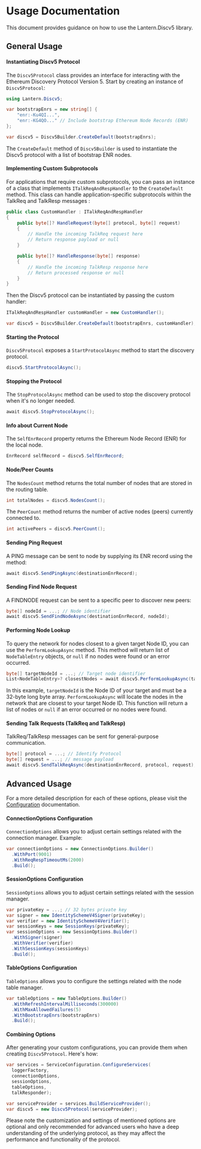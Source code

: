 # Usage Documentation

This document provides guidance on how to use the Lantern.Discv5 library.

## General Usage

#### Instantiating Discv5 Protocol

The `Discv5Protocol` class provides an interface for interacting with the Ethereum Discovery Protocol Version 5. Start by creating an instance of `Discv5Protocol`:

```csharp
using Lantern.Discv5;

var bootstrapEnrs = new string[] { 
    "enr:-Ku4QI...", 
    "enr:-KG4QO..." // Include bootstrap Ethereum Node Records (ENR)
};

var discv5 = Discv5Builder.CreateDefault(bootstrapEnrs);
```

The `CreateDefault` method of `Discv5Builder` is used to instantiate the Discv5 protocol with a list of bootstrap ENR nodes. 

#### Implementing Custom Subprotocols

For applications that require custom subprotocols, you can pass an instance of a class that implements `ITalkReqAndRespHandler` to the `CreateDefault` method. This class can handle application-specific subprotocols within the TalkReq and TalkResp messages :

```csharp
public class CustomHandler : ITalkReqAndRespHandler
{
    public byte[]? HandleRequest(byte[] protocol, byte[] request)
    {
        // Handle the incoming TalkReq request here
        // Return response payload or null
    }

    public byte[]? HandleResponse(byte[] response)
    {
        // Handle the incoming TalkResp response here
        // Return processed response or null
    }
}
```

Then the Discv5 protocol can be instantiated by passing the custom handler:

```csharp
ITalkReqAndRespHandler customHandler = new CustomHandler(); 

var discv5 = Discv5Builder.CreateDefault(bootstrapEnrs, customHandler);
```

#### Starting the Protocol

`Discv5Protocol` exposes a `StartProtocolAsync` method to start the discovery protocol.

```csharp
discv5.StartProtocolAsync();
```

#### Stopping the Protocol

The `StopProtocolAsync` method can be used to stop the discovery protocol when it's no longer needed.

```csharp
await discv5.StopProtocolAsync();
```

#### Info about Current Node

The `SelfEnrRecord` property returns the Ethereum Node Record (ENR) for the local node.

```csharp
EnrRecord selfRecord = discv5.SelfEnrRecord;
```

#### Node/Peer Counts

The `NodesCount` method returns the total number of nodes that are stored in the routing table.

```csharp
int totalNodes = discv5.NodesCount();
```

The `PeerCount` method returns the number of active nodes (peers) currently connected to.

```csharp
int activePeers = discv5.PeerCount();
```

#### Sending Ping Request

A PING message can be sent to node by supplying its ENR record using the method:

```csharp
await discv5.SendPingAsync(destinationEnrRecord);
```

#### Sending Find Node Request

A FINDNODE request can be sent to a specific peer to discover new peers:

```csharp
byte[] nodeId = ...; // Node identifier
await discv5.SendFindNodeAsync(destinationEnrRecord, nodeId);
```

#### Performing Node Lookup

To query the network for nodes closest to a given target Node ID, you can use the `PerformLookupAsync` method. This method will return list of `NodeTableEntry` objects, or `null` if no nodes were found or an error occurred.

```csharp
byte[] targetNodeId = ...; // Target node identifier
List<NodeTableEntry>? closestNodes = await discv5.PerformLookupAsync(targetNodeId);
```

In this example, `targetNodeId` is the Node ID of your target and must be a 32-byte long byte array. `PerformLookupAsync` will locate the nodes in the network that are closest to your target Node ID. This function will return a list of nodes or `null` if an error occurred or no nodes were found.

#### Sending Talk Requests (TalkReq and TalkResp)

TalkReq/TalkResp messages can be sent for general-purpose communication.

```csharp
byte[] protocol = ...; // Identify Protocol
byte[] request = ...; // message payload
await discv5.SendTalkReqAsync(destinationEnrRecord, protocol, request);
```

## Advanced Usage
For a more detailed description for each of these options, please visit the [Configuration](CONFIGURATION.md) documentation.
#### ConnectionOptions Configuration

`ConnectionOptions` allows you to adjust certain settings related with the connection manager. Example:

```csharp
var connectionOptions = new ConnectionOptions.Builder()
  .WithPort(9001)
  .WithReqRespTimeoutMs(2000)
  .Build();
```

#### SessionOptions Configuration

`SessionOptions` allows you to adjust certain settings related with the session manager.

```csharp
var privateKey = ...; // 32 bytes private key
var signer = new IdentitySchemeV4Signer(privateKey);
var verifier = new IdentitySchemeV4Verifier();
var sessionKeys = new SessionKeys(privateKey);
var sessionOptions = new SessionOptions.Builder()
  .WithSigner(signer)
  .WithVerifier(verifier)
  .WithSessionKeys(sessionKeys)
  .Build();
```

#### TableOptions Configuration

`TableOptions` allows you to configure the settings related with the node table manager.

```csharp
var tableOptions = new TableOptions.Builder()
  .WithRefreshIntervalMilliseconds(300000)
  .WithMaxAllowedFailures(5)
  .WithBootstrapEnrs(bootstrapEnrs)
  .Build();
```

#### Combining Options

After generating your custom configurations, you can provide them when creating `Discv5Protocol`. Here's how:

```csharp
var services = ServiceConfiguration.ConfigureServices(
  loggerFactory,
  connectionOptions,
  sessionOptions,
  tableOptions,
  talkResponder);

var serviceProvider = services.BuildServiceProvider();
var discv5 = new Discv5Protocol(serviceProvider);
```

Please note the customization and settings of mentioned options are optional and only recommended for advanced users who have a deep understanding of the underlying protocol, as they may affect the performance and functionality of the protocol.
